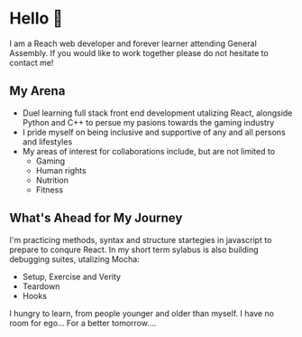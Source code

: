 <h1>Hello 🤘</h1>

<p>I am a Reach web developer and forever learner attending General Assembly. If you would like to work together please do not hesitate to contact me!</p>

<h2>My Arena</h2>
<ul>
<li>Duel learning full stack front end development utalizing React, alongside Python and C++ to persue my pasions towards the gaming industry</li>
<li>I pride myself on being inclusive and supportive of any and all persons and lifestyles</li>
<li>My areas of interest for collaborations include, but are not limited to
<ul><li>Gaming</li>
<li>Human rights</li>
<li>Nutrition</li>
<li>Fitness</li>
</ul>
</ul>

<h2>What's Ahead for My Journey</h2>
I'm practicing methods, syntax and structure startegies in javascript to prepare to conqure React. In my short term sylabus is also building debugging suites, utalizing Mocha:
<ul>
<li>Setup, Exercise and Verity</li>
<li>Teardown</li>
<li>Hooks</li>
</ul>

I hungry to learn, from people younger and older than myself. I have no room for ego... For a better tomorrow....
